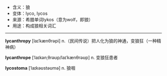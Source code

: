 - <span class="definition">含义：狼</span>
- <span class="definition">变体：lyco, lycos</span>
- <span class="definition">来源：希腊单词lykos（意为wolf，即狼）</span>
- <span class="definition">用途：构成狼相关词汇</span>

---

<span class="vocabulary">**lycanthropy**</span> [laɪˈkænθrəpi] n.（民间传说）把人化为狼的神通，变狼狂（一种精神病）

<span class="vocabulary">**lycanthrope**</span> [ˈlaɪkənˌθrəʊp/laɪˈkænθrəʊp] n. 变狼狂患者

<span class="vocabulary">**lycostoma**</span> [ˈlaɪkəʊstəʊmə] n. 狼咽

